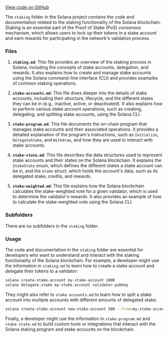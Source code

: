 [View code on GitHub](https://github.com/solana-labs/solana/tree/master/na/docs/src/staking)

The `staking` folder in the Solana project contains the code and documentation related to the staking functionality of the Solana blockchain. Staking is an essential part of the Proof of Stake (PoS) consensus mechanism, which allows users to lock up their tokens in a stake account and earn rewards for participating in the network's validation process.

### Files

1. **`staking.md`**: This file provides an overview of the staking process in Solana, including the concepts of stake accounts, delegation, and rewards. It also explains how to create and manage stake accounts using the Solana command-line interface (CLI) and provides examples of common staking operations.

2. **`stake-accounts.md`**: This file dives deeper into the details of stake accounts, including their structure, lifecycle, and the different states they can be in (e.g., inactive, active, or deactivated). It also explains how to perform various stake account operations, such as creating, delegating, and splitting stake accounts, using the Solana CLI.

3. **`stake-program.md`**: This file documents the on-chain program that manages stake accounts and their associated operations. It provides a detailed explanation of the program's instructions, such as `Initialize`, `DelegateStake`, and `Withdraw`, and how they are used to interact with stake accounts.

4. **`stake-state.md`**: This file describes the data structures used to represent stake accounts and their states on the Solana blockchain. It explains the `StakeState` enum, which defines the different states a stake account can be in, and the `Stake` struct, which holds the account's data, such as its delegated stake, credits, and rewards.

5. **`stake-weighted.md`**: This file explains how the Solana blockchain calculates the stake-weighted vote for a given validator, which is used to determine the validator's rewards. It also provides an example of how to calculate the stake-weighted vote using the Solana CLI.

### Subfolders

There are no subfolders in the `staking` folder.

### Usage

The code and documentation in the `staking` folder are essential for developers who want to understand and interact with the staking functionality of the Solana blockchain. For example, a developer might use the information in `staking.md` to learn how to create a stake account and delegate their tokens to a validator:

```bash
solana create-stake-account my-stake-account 1000
solana delegate-stake my-stake-account validator-pubkey
```

They might also refer to `stake-accounts.md` to learn how to split a stake account into multiple accounts with different amounts of delegated stake:

```bash
solana create-stake-account new-stake-account 500 --from=my-stake-account
```

Finally, a developer might use the information in `stake-program.md` and `stake-state.md` to build custom tools or integrations that interact with the Solana staking program and stake accounts on the blockchain.
